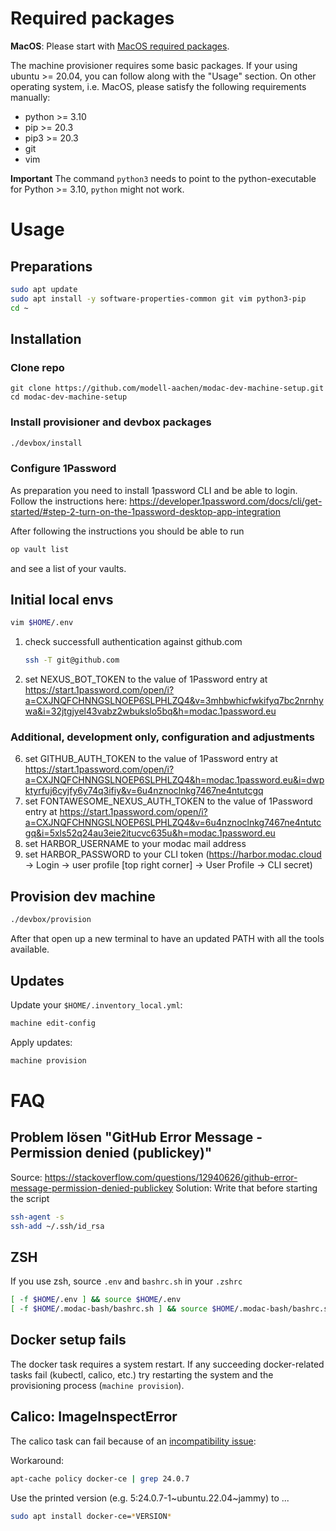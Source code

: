 # Required packages

**MacOS**: Please start with [MacOS required packages](README_mascos.md).

The machine provisioner requires some basic packages.
If your using ubuntu >= 20.04, you can follow along with the "Usage" section. On other operating system, i.e. MacOS, please satisfy the following requirements manually:

* python >= 3.10
* pip >= 20.3
* pip3 >= 20.3
* git
* vim

**Important** The command `python3` needs to point to the python-executable for Python >= 3.10, `python` might not work.

# Usage

## Preparations
```BASH
sudo apt update
sudo apt install -y software-properties-common git vim python3-pip
cd ~
```

## Installation

### Clone repo
```
git clone https://github.com/modell-aachen/modac-dev-machine-setup.git
cd modac-dev-machine-setup
```


### Install provisioner and devbox packages
```BASH
./devbox/install
```

### Configure 1Password
As preparation you need to install 1password CLI and be able to login.
Follow the instructions here: https://developer.1password.com/docs/cli/get-started/#step-2-turn-on-the-1password-desktop-app-integration

After following the instructions you should be able to run
```BASH
op vault list
```
and see a list of your vaults.

## Initial local envs
```BASH
vim $HOME/.env
```
1) check successfull authentication against github.com
    ```bash
    ssh -T git@github.com
    ```
1) set NEXUS_BOT_TOKEN to the value of 1Password entry at https://start.1password.com/open/i?a=CXJNQFCHNNGSLNOEP6SLPHLZQ4&v=3mhbwhicfwkifyq7bc2nrnhywa&i=32jtgjyel43vabz2wbukslo5bq&h=modac.1password.eu

### Additional, development only, configuration and adjustments
6) set GITHUB_AUTH_TOKEN to the value of 1Password entry at https://start.1password.com/open/i?a=CXJNQFCHNNGSLNOEP6SLPHLZQ4&h=modac.1password.eu&i=dwpktyrfuj6cyjfy6y74q3ifiy&v=6u4nznoclnkg7467ne4ntutcgq
1) set FONTAWESOME_NEXUS_AUTH_TOKEN to the value of 1Password entry at https://start.1password.com/open/i?a=CXJNQFCHNNGSLNOEP6SLPHLZQ4&v=6u4nznoclnkg7467ne4ntutcgq&i=5xls52q24au3eie2itucvc635u&h=modac.1password.eu
1) set HARBOR_USERNAME to your modac mail address
1) set HARBOR_PASSWORD to your CLI token (https://harbor.modac.cloud -> Login -> user profile [top right corner] -> User Profile -> CLI secret)


## Provision dev machine

```BASH
./devbox/provision
```

After that open up a new terminal to have an updated PATH with all the tools available.

## Updates
Update your `$HOME/.inventory_local.yml`:
```BASH
machine edit-config
```

Apply updates:
```BASH
machine provision
```

# FAQ
## Problem lösen "**GitHub Error Message - Permission denied (publickey)**"
Source: https://stackoverflow.com/questions/12940626/github-error-message-permission-denied-publickey
Solution: Write that before starting the script
```BASH
ssh-agent -s
ssh-add ~/.ssh/id_rsa
```

## ZSH
If you use zsh, source `.env` and `bashrc.sh` in your `.zshrc`
```BASH
[ -f $HOME/.env ] && source $HOME/.env
[ -f $HOME/.modac-bash/bashrc.sh ] && source $HOME/.modac-bash/bashrc.sh
```

## Docker setup fails

The docker task requires a system restart. If any succeeding docker-related tasks fail (kubectl, calico, etc.) try restarting the system
and the provisioning process (`machine provision`).

## Calico: ImageInspectError

The calico task can fail because of an [incompatibility issue](https://github.com/k3s-io/k3s/issues/9279):

Workaround:

```BASH
apt-cache policy docker-ce | grep 24.0.7
```

Use the printed version (e.g. 5:24.0.7-1~ubuntu.22.04~jammy) to ...

```BASH
sudo apt install docker-ce=*VERSION*
```

